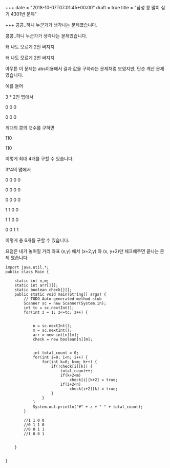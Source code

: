 +++
date = "2018-10-07T07:01:45+00:00"
draft = true
title = "삼성 콩 많이 심기 4301번 문제"

+++
콩콩..하니 누군가가 생각나는 문제였습니다.

콩콩..하니 누군가가 생각나는 문제였습니다.

왜 나도 모르게 2번 써지지

왜 나도 모르게 2번 써지지

아무튼 이 문제는 abs이용해서 결과 값을 구하라는 문제처럼 보였지만, 단순 계산 문제였습니다.

예를 들어

3 * 2인 맵에서

0 0 0

0 0 0

최대의 콩의 갯수를 구하면

110   

110

이렇게 최대 4개를 구할 수 있습니다.

3*4의 맵에서

0 0 0 0

0 0 0 0

0 0 0 0

1 1 0 0

1 1 0 0

0 0 1 1

이렇게 총 6개를 구할 수 있습니다.

요점은 내가 놓여질 거리 좌표 (x,y) 에서 (x+2,y) 와 (x, y+2)만 체크해주면 끝나는 문제 였습니다.

    import java.util.*;
    public class Main {
    
    	static int n,m;
    	static int arr[][];
    	static boolean check[][];
    	public static void main(String[] args) {
    		// TODO Auto-generated method stub
    		Scanner sc = new Scanner(System.in);
    		int tc = sc.nextInt();
    		for(int z = 1; z<=tc; z++) {
    
    
    			n = sc.nextInt();
    			m = sc.nextInt();
    			arr = new int[n][m];
    			check = new boolean[n][m];
    
    
    			int total_count = 0;
    			for(int i=0; i<n; i++) {
    				for(int k=0; k<m; k++) {
    					if(!check[i][k]) {
    						total_count++;
    						if(k+2<m)
    							check[i][k+2] = true;
    						if(i+2<n)
    							check[i+2][k] = true;
    					}
    				}
    			}
    			System.out.println("#" + z + " " + total_count);
    		}
    
    		//1 1 0 0
    		//0 1 1 0
    		//0 0 1 1
    		//1 0 0 1
    
    
    	}
    
    
    }
    